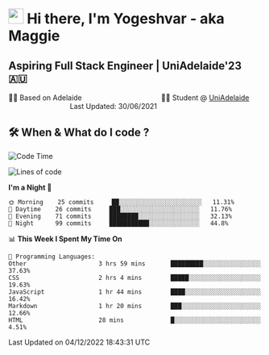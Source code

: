 <h1><img src="https://emojis.slackmojis.com/emojis/images/1531849430/4246/blob-sunglasses.gif?1531849430" width="30"/> Hi there, I'm Yogeshvar - aka Maggie</h1>

## Aspiring Full Stack Engineer | UniAdelaide'23 🇦🇺  
🏂🏻  Based on Adelaide &nbsp;&nbsp;&nbsp;&nbsp;&nbsp;&nbsp;&nbsp;&nbsp;&nbsp;&nbsp;&nbsp;&nbsp;&nbsp;&nbsp;&nbsp;&nbsp;&nbsp;&nbsp;&nbsp;&nbsp;&nbsp;&nbsp;&nbsp;&nbsp;&nbsp;&nbsp;&nbsp;&nbsp;&nbsp;&nbsp;&nbsp;&nbsp;&nbsp;&nbsp;&nbsp;&nbsp;&nbsp;&nbsp;&nbsp;👨‍💻 Student @ [UniAdelaide](https://www.adelaide.edu.au)   &nbsp;&nbsp;&nbsp;&nbsp;&nbsp;&nbsp;&nbsp;&nbsp;&nbsp;&nbsp;&nbsp;&nbsp;&nbsp;&nbsp;&nbsp;&nbsp;&nbsp;&nbsp;&nbsp;&nbsp;&nbsp;&nbsp;&nbsp;&nbsp;&nbsp;&nbsp;&nbsp;&nbsp;&nbsp;&nbsp;&nbsp;Last Updated: 30/06/2021

## 🛠 When & What do I code ?  

<!--START_SECTION:waka-->
![Code Time](http://img.shields.io/badge/Code%20Time-1%2C854%20hrs%209%20mins-blue)

![Lines of code](https://img.shields.io/badge/From%20Hello%20World%20I%27ve%20Written-2%20Million%20lines%20of%20code-blue)

**I'm a Night 🦉** 

```text
🌞 Morning    25 commits     ██░░░░░░░░░░░░░░░░░░░░░░░   11.31% 
🌆 Daytime    26 commits     ███░░░░░░░░░░░░░░░░░░░░░░   11.76% 
🌃 Evening    71 commits     ████████░░░░░░░░░░░░░░░░░   32.13% 
🌙 Night      99 commits     ███████████░░░░░░░░░░░░░░   44.8%

```


📊 **This Week I Spent My Time On** 

```text
💬 Programming Languages: 
Other                    3 hrs 59 mins       █████████░░░░░░░░░░░░░░░░   37.63% 
CSS                      2 hrs 4 mins        █████░░░░░░░░░░░░░░░░░░░░   19.63% 
JavaScript               1 hr 44 mins        ████░░░░░░░░░░░░░░░░░░░░░   16.42% 
Markdown                 1 hr 20 mins        ███░░░░░░░░░░░░░░░░░░░░░░   12.66% 
HTML                     28 mins             █░░░░░░░░░░░░░░░░░░░░░░░░   4.51%

```


 Last Updated on 04/12/2022 18:43:31 UTC
<!--END_SECTION:waka-->
